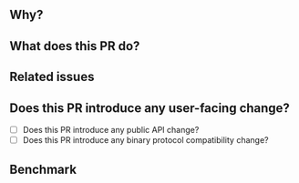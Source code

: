 <!--
**Thanks for contributing to Apache Fory™.**

**If this is your first time opening a PR on fory, you can refer to [CONTRIBUTING.md](https://github.com/apache/fory/blob/main/CONTRIBUTING.md).**

Contribution Checklist

    - The **Apache Fory™** community has requirements on the naming of pr titles. You can also find instructions in [CONTRIBUTING.md](https://github.com/apache/fory/blob/main/CONTRIBUTING.md).

    - Apache Fory™ has a strong focus on performance. If the PR you submit will have an impact on performance, please benchmark it first and provide the benchmark result here.
-->

## Why?

<!-- Describe the purpose of this PR. -->

## What does this PR do?

<!-- Describe the details of this PR. -->

## Related issues

<!--
Is there any related issue? If this PR closes them you say say fix/closes:

- #xxxx0
- #xxxx1
- Fixes #xxxx2
-->

## Does this PR introduce any user-facing change?

<!--
If any user-facing interface changes, please [open an issue](https://github.com/apache/fory/issues/new/choose) describing the need to do so and update the document if necessary.

Delete section if not applicable.
-->

- [ ] Does this PR introduce any public API change?
- [ ] Does this PR introduce any binary protocol compatibility change?

## Benchmark

<!--
When the PR has an impact on performance (if you don't know whether the PR will have an impact on performance, you can submit the PR first, and if it will have impact on performance, the code reviewer will explain it), be sure to attach a benchmark data here.

Delete section if not applicable.
-->
